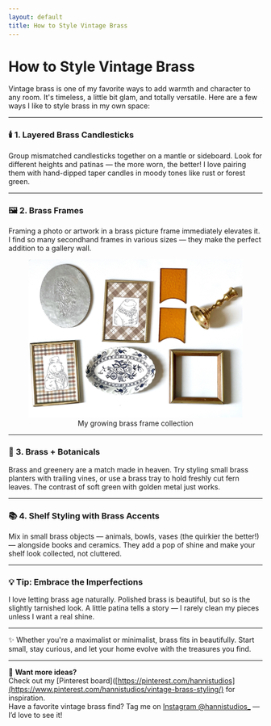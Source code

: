 ```yaml
---
layout: default
title: How to Style Vintage Brass
---
```


# How to Style Vintage Brass

Vintage brass is one of my favorite ways to add warmth and character to any room. It's timeless, a little bit glam, and totally versatile. Here are a few ways I like to style brass in my own space:

---

### 🕯️ 1. Layered Brass Candlesticks

Group mismatched candlesticks together on a mantle or sideboard. Look for different heights and patinas — the more worn, the better! I love pairing them with hand-dipped taper candles in moody tones like rust or forest green.

---

### 🖼️ 2. Brass Frames

Framing a photo or artwork in a brass picture frame immediately elevates it. I find so many secondhand frames in various sizes — they make the perfect addition to a gallery wall.

<figure style="text-align: center;">
  <img src="/assets/images/brassgallery.jpeg" alt="Gallery wall with brass frames" width="600">
  <figcaption>My growing brass frame collection</figcaption>
</figure>

---

### 🌿 3. Brass + Botanicals

Brass and greenery are a match made in heaven. Try styling small brass planters with trailing vines, or use a brass tray to hold freshly cut fern leaves. The contrast of soft green with golden metal just works.

---

### 📚 4. Shelf Styling with Brass Accents

Mix in small brass objects — animals, bowls, vases (the quirkier the better!) — alongside books and ceramics. They add a pop of shine and make your shelf look collected, not cluttered.

---

### 💡 Tip: Embrace the Imperfections

I love letting brass age naturally. Polished brass is beautiful, but so is the slightly tarnished look. A little patina tells a story — I rarely clean my pieces unless I want a real shine.

---

✨ Whether you're a maximalist or minimalist, brass fits in beautifully. Start small, stay curious, and let your home evolve with the treasures you find.

---

📌 **Want more ideas?**  
Check out my [Pinterest board]([https://pinterest.com/hannistudios](https://www.pinterest.com/hannistudios/vintage-brass-styling/) for inspiration.  
Have a favorite vintage brass find? Tag me on [Instagram @hannistudios_](https://instagram.com/hannistudios_) — I’d love to see it!
